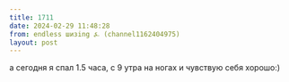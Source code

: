 ```yaml
---
title: 1711
date: 2024-02-29 11:48:28
from: endless шизing ⍼ (channel1162404975)
layout: post
---
```


а сегодня я спал 1.5 часа, с 9 утра на ногах и чувствую себя хорошо:)
